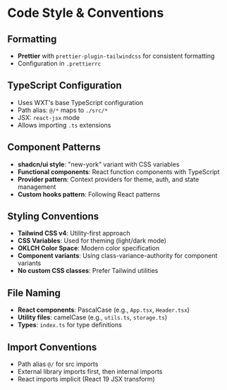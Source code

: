 # Code Style & Conventions

## Formatting
- **Prettier** with `prettier-plugin-tailwindcss` for consistent formatting
- Configuration in `.prettierrc`

## TypeScript Configuration
- Uses WXT's base TypeScript configuration
- Path alias: `@/*` maps to `./src/*`
- JSX: `react-jsx` mode
- Allows importing `.ts` extensions

## Component Patterns
- **shadcn/ui style**: "new-york" variant with CSS variables
- **Functional components**: React function components with TypeScript
- **Provider pattern**: Context providers for theme, auth, and state management
- **Custom hooks pattern**: Following React patterns

## Styling Conventions
- **Tailwind CSS v4**: Utility-first approach
- **CSS Variables**: Used for theming (light/dark mode)
- **OKLCH Color Space**: Modern color specification
- **Component variants**: Using class-variance-authority for component variants
- **No custom CSS classes**: Prefer Tailwind utilities

## File Naming
- **React components**: PascalCase (e.g., `App.tsx`, `Header.tsx`)
- **Utility files**: camelCase (e.g., `utils.ts`, `storage.ts`)
- **Types**: `index.ts` for type definitions

## Import Conventions
- Path alias `@/` for src imports
- External library imports first, then internal imports
- React imports implicit (React 19 JSX transform)